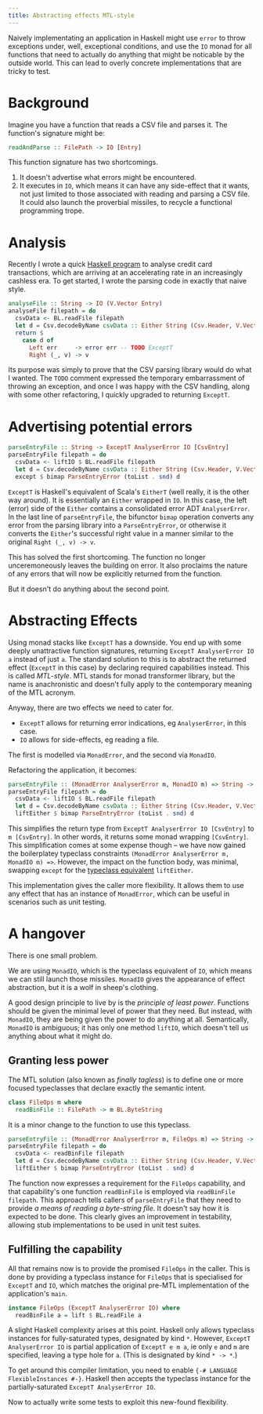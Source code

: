 ```yaml
---
title: Abstracting effects MTL-style
---
```


Naively implementating an application in Haskell might use `error` to throw exceptions under, well, exceptional conditions,
and use the `IO` monad for all functions that need to actually do anything that might be noticable by the outside world.
This can lead to overly concrete implementations that are tricky to test.

# Background

Imagine you have a function that reads a CSV file and parses it. The function's signature might be:
```haskell
readAndParse :: FilePath -> IO [Entry]
```

This function signature has two shortcomings.

1. It doesn't advertise what errors might be encountered.
1. It executes in `IO`, which means it can have any side-effect that it wants, not just
limited to those associated with reading and parsing a CSV file. It could also launch the proverbial missiles, to recycle a 
functional programming trope.

# Analysis

Recently I wrote a quick [Haskell program](https://github.com/leigh-perry/bankcheck) to analyse credit card transactions, 
which are arriving at an accelerating rate in an increasingly cashless era.
To get started, I wrote the parsing code in exactly that naive style.
```haskell
analyseFile :: String -> IO (V.Vector Entry)
analyseFile filepath = do
  csvData <- BL.readFile filepath
  let d = Csv.decodeByName csvData :: Either String (Csv.Header, V.Vector Entry)
  return $
    case d of
      Left err     -> error err -- TODO ExceptT
      Right (_, v) -> v
``` 

Its purpose was simply to prove that the CSV parsing library would do what I wanted.
The `TODO` comment expressed the temporary embarrassment of throwing an exception, and
once I was happy with the CSV handling, along with some other refactoring, I quickly upgraded to
returning `ExceptT`.

# Advertising potential errors

```haskell
parseEntryFile :: String -> ExceptT AnalyserError IO [CsvEntry]
parseEntryFile filepath = do
  csvData <- liftIO $ BL.readFile filepath
  let d = Csv.decodeByName csvData :: Either String (Csv.Header, V.Vector CsvEntry)
  except $ bimap ParseEntryError (toList . snd) d
```

`ExceptT` is Haskell's equivalent of Scala's `EitherT` (well really, it is the other way around).
It is essentially an `Either` wrapped in `IO`. In this case, the left (error) side of
the `Either` contains a consolidated error ADT `AnalyserError`. In the last line of `parseEntryFile`,
the bifunctor `bimap` operation converts any error from the parsing library into a `ParseEntryError`, or otherwise
it converts the `Either`'s successful right value in a manner similar to the original `Right (_, v) -> v`.

This has solved the first shortcoming.
The function no longer unceremoneously leaves the building on error.
It also proclaims the nature of any errors that will now be explicitly returned from the function.

But it doesn't do anything about the second point.

# Abstracting Effects

Using monad stacks like `ExceptT` has a downside.
You end up with some deeply unattractive function signatures, returning `ExceptT AnalyserError IO a`
instead of just `a`.
The standard solution to this is to abstract the returned effect (`ExceptT` in this case) by declaring
required capabilities instead. This is called *MTL-style*.
MTL stands for monad transformer library, but the name is anachronistic and doesn't fully apply
to the contemporary meaning of the MTL acronym.

Anyway, there are two effects we need to cater for.

- `ExceptT` allows for returning error indications, eg `AnalyserError`, in this case.
- `IO` allows for side-effects, eg reading a file.

The first is modelled via `MonadError`, and the second via `MonadIO`.

Refactoring the application, it becomes:
```haskell
parseEntryFile :: (MonadError AnalyserError m, MonadIO m) => String -> m [CsvEntry]
parseEntryFile filepath = do
  csvData <- liftIO $ BL.readFile filepath
  let d = Csv.decodeByName csvData :: Either String (Csv.Header, V.Vector CsvEntry)
  liftEither $ bimap ParseEntryError (toList . snd) d
```
This simplifies the return type from `ExceptT AnalyserError IO [CsvEntry]` to `m [CsvEntry]`.
In other words, it returns some monad wrapping `[CsvEntry]`.
This simplification comes at some expense though – we have now gained the boilerplatey
typeclass constraints `(MonadError AnalyserError m, MonadIO m) =>`. 
However, the impact on the function body, was minimal, swapping `except` for the 
[typeclass equivalent](https://hackage.haskell.org/package/mtl-2.2.2/docs/Control-Monad-Error-Class.html#v:liftEither) `liftEither`.

This implementation gives the caller more flexibility.
It allows them to use any effect that has an instance of `MonadError`,
which can be useful in scenarios such as unit testing.

# A hangover

There is one small problem.

We are using `MonadIO`, which is the typeclass equivalent
of `IO`, which means we can still launch those missiles.
`MonadIO` gives the appearance of effect abstraction, but it is a wolf in sheep's clothing.

A good design principle to live by is the *principle of least power*.
Functions should be given the minimal level of power that they need.
But instead, with `MonadIO`, they are being given the power to do anything at all. 
Semantically, `MonadIO` is ambiguous; it has only one method `liftIO`, which doesn't tell 
us anything about what it might do.

## Granting less power

The MTL solution (also known as *finally tagless*) is to define one or more focused 
typeclasses that declare exactly the semantic intent.
```haskell
class FileOps m where
  readBinFile :: FilePath -> m BL.ByteString
```

It is a minor change to the function to use this typeclass.
```haskell
parseEntryFile :: (MonadError AnalyserError m, FileOps m) => String -> m [CsvEntry]
parseEntryFile filepath = do
  csvData <- readBinFile filepath
  let d = Csv.decodeByName csvData :: Either String (Csv.Header, V.Vector CsvEntry)
  liftEither $ bimap ParseEntryError (toList . snd) d
```  

The function now expresses a requirement for the `FileOps` capability, and that capability's 
one function `readBinFile` is employed via `readBinFile filepath`.
This approach tells callers of `parseEntryFile` that they need to provide *a means of
reading a byte-string file*.
It doesn't say how it is expected to be done.
This clearly gives an improvement in testability, allowing stub implementations to be used in unit test suites.

## Fulfilling the capability

All that remains now is to provide the promised `FileOps` in the caller.
This is done by providing a typeclass instance for `FileOps` that is specialised 
for `ExceptT` and `IO`, which matches the original pre-MTL implementation of the application's `main`.
```haskell
instance FileOps (ExceptT AnalyserError IO) where
  readBinFile a = lift $ BL.readFile a
```

A slight Haskell complexity arises at this point.
Haskell only allows typeclass instances for fully-saturated types, designated by kind `*`.
However, `ExceptT AnalyserError IO` is partial application of `ExceptT e m a`, ie only `e` and `m` are specified, leaving a type hole for `a`.
(This is designated by kind `* -> *`.)

To get around this compiler limitation, you need to enable `{-# LANGUAGE FlexibleInstances #-}`.
Haskell then accepts the typeclass instance for the partially-saturated `ExceptT AnalyserError IO`.

Now to actually write some tests to exploit this new-found flexibility.
